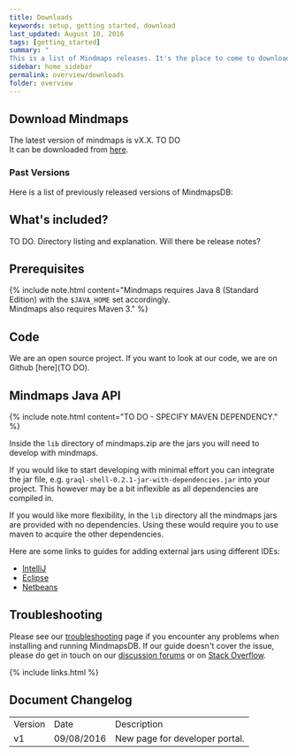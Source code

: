 ```yaml
---
title: Downloads
keywords: setup, getting started, download
last_updated: August 10, 2016
tags: [getting_started]
summary: "
This is a list of Mindmaps releases. It's the place to come to download the most recent versions of MindmapsDB."
sidebar: home_sidebar
permalink: overview/downloads
folder: overview
---
```



## Download Mindmaps

The latest version of mindmaps is vX.X.  TO DO  
It can be downloaded from [here](http://mindmaps.io/download/mindmaps-0.2.1.zip). 


### Past Versions
Here is a list of previously released versions of MindmapsDB:

## What's included?
TO DO. Directory listing and explanation. Will there be release notes?

## Prerequisites

{% include note.html content="Mindmaps requires Java 8 (Standard Edition) with the `$JAVA_HOME` set accordingly.   
Mindmaps also requires Maven 3." %}

## Code
We are an open source project. If you want to look at our code, we are on Github [here](TO DO).


## Mindmaps Java API


{% include note.html content="TO DO - SPECIFY MAVEN DEPENDENCY." %}

Inside the `lib` directory of mindmaps.zip are the jars you will need to
develop with mindmaps. 

If you would like to start developing with minimal effort you can integrate the jar file, e.g.
`graql-shell-0.2.1-jar-with-dependencies.jar` into your project. This however
may be a bit inflexible as all dependencies are compiled in. 

If you would like more flexibility, in the `lib` directory all the mindmaps
jars are provided with no dependencies. Using these would require you to use
maven to acquire the other dependencies.

Here are some links to guides for adding external jars using different IDEs:

- [IntelliJ](https://www.jetbrains.com/help/idea/2016.1/configuring-module-dependencies-and-libraries.html)
- [Eclipse](http://www.tutorialspoint.com/eclipse/eclipse_java_build_path.htm)
- [Netbeans](http://oopbook.com/java-classpath-2/classpath-in-netbeans/)

## Troubleshooting
Please see our [troubleshooting](troubleshooting.html) page if you encounter any problems when installing and running MindmapsDB. If our guide doesn't cover the issue, please do get in touch on our [discussion forums](http://discuss.mindmaps.io) or on [Stack Overflow](http://www.stackoverflow.com).

{% include links.html %}

## Document Changelog  

<table>
    <tr>
        <td>Version</td>
        <td>Date</td>
        <td>Description</td>        
    </tr>
    <tr>
        <td>v1</td>
        <td>09/08/2016</td>
        <td>New page for developer portal.</td>        
    </tr>
    
</table>
